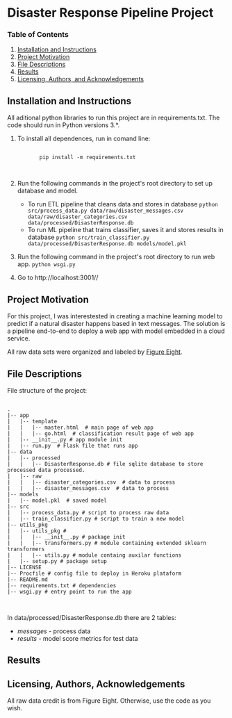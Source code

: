 # Disaster Response Pipeline Project

### Table of Contents

1. [Installation and Instructions](#installation)
2. [Project Motivation](#motivation)
3. [File Descriptions](#files)
4. [Results](#results)
5. [Licensing, Authors, and Acknowledgements](#licensing)

## Installation and Instructions <a name="installation"></a>

All aditional python libraries to run this project are in requirements.txt. The code should run in Python versions 3.*.<p />
1. To install all dependences, run in comand line:<br />
   <pre>
   <code>
          pip install -m requirements.txt
    </code>
    </pre>

2. Run the following commands in the project's root directory to set up database and model.

    - To run ETL pipeline that cleans data and stores in database
        `python src/process_data.py data/raw/disaster_messages.csv data/raw/disaster_categories.csv data/processed/DisasterResponse.db`
    - To run ML pipeline that trains classifier, saves it and stores results in database
        `python src/train_classifier.py data/processed/DisasterResponse.db models/model.pkl`

3. Run the following command in the project's root directory to run web app.
    `python wsgi.py`

4. Go to http://localhost:3001//


## Project Motivation<a name="motivation"></a>

For this project, I was interestested in creating a machine learning model to predict if a natural disaster happens based in text messages. 
The solution is a pipeline end-to-end to deploy a web app with model embedded in a cloud service.

All raw data sets were organized and labeled by [Figure Eight](https://appen.com/). 

## File Descriptions <a name="files"></a>

File structure of the project:

<pre>
<code>
.
|-- app
|   |-- template
|   |   |-- master.html  # main page of web app
|   |   |-- go.html  # classification result page of web app
|   |-- __init__.py # app module init
|   |-- run.py  # Flask file that runs app
|-- data
|   |-- processed
|   |   |-- DisasterResponse.db # file sqlite database to store processed data processed.
|   |-- raw
|   |   |-- disaster_categories.csv  # data to process 
|   |   |-- disaster_messages.csv  # data to process
|-- models
|   |-- model.pkl  # saved model 
|-- src
|   |-- process_data.py # script to process raw data
|   |-- train_classifier.py # script to train a new model
|-- utils_pkg
|   |-- utils_pkg # 
|   |   |-- __init__.py # package init
|   |   |-- transformers.py # module containing extended sklearn transformers
|   |   |-- utils.py # module containg auxilar functions
|   |-- setup.py # package setup
|-- LICENSE 
|-- Procfile # config file to deploy in Heroku plataform
|-- README.md
|-- requirements.txt # dependencies
|-- wsgi.py # entry point to run the app

</code>
</pre>

In data/processed/DisasterResponse.db there are 2 tables:
- *messages* - process data
- *results* - model score metrics for test data

## Results <a name="results"></a>



## Licensing, Authors, Acknowledgements <a name="licensing"></a>

All raw data credit is from Figure Eight. Otherwise, use the code as you wish. 
